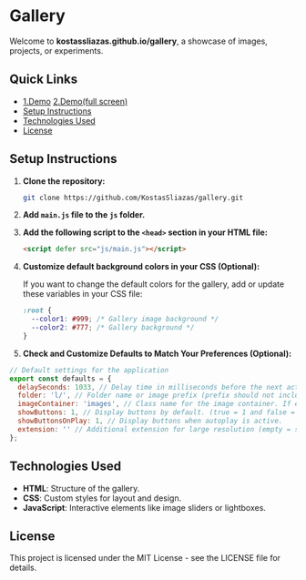 # Gallery

Welcome to **kostassliazas.github.io/gallery**, a showcase of images, projects, or experiments.
## Quick Links

- [1.Demo](https://kostassliazas.github.io/gallery/#demo)  [2.Demo(full screen)](https://kostassliazas.github.io/gallery/dist/#demo)
- [Setup Instructions](#setup-instructions)
- [Technologies Used](#technologies-used)
- [License](#license)

## Setup Instructions

1. **Clone the repository:**
    ```bash
    git clone https://github.com/KostasSliazas/gallery.git
    ```

2. **Add `main.js` file to the `js` folder.**

3. **Add the following script to the `<head>` section in your HTML file:**
    ```html
    <script defer src="js/main.js"></script>
    ```

4. **Customize default background colors in your CSS (Optional):**

    If you want to change the default colors for the gallery, add or update these variables in your CSS file:
    ```css
    :root {
      --color1: #999; /* Gallery image background */
      --color2: #777; /* Gallery background */
    }
    ``` 
5. **Check and Customize Defaults to Match Your Preferences (Optional):**  
```javascript
// Default settings for the application
export const defaults = {
  delaySeconds: 1033, // Delay time in milliseconds before the next action.
  folder: 'l/', // Folder name or image prefix (prefix should not include '/').
  imageContainer: 'images', // Class name for the image container. If empty, all images are selected.
  showButtons: 1, // Display buttons by default. (true = 1 and false = 0)
  showButtonsOnPlay: 1, // Display buttons when autoplay is active.
  extension: '' // Additional extension for large resolution (empty = same image extension).
};
```

## Technologies Used

- **HTML**: Structure of the gallery.
- **CSS**: Custom styles for layout and design.
- **JavaScript**: Interactive elements like image sliders or lightboxes.

## License

This project is licensed under the MIT License - see the LICENSE file for details.
